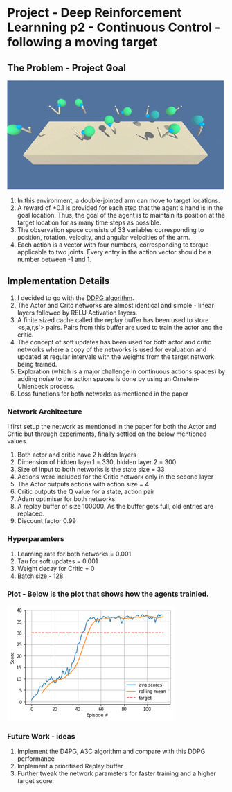 # Project - Deep Reinforcement Learnning p2 - Continuous Control - following a moving target
## The Problem - Project Goal
![](images/reacher.gif)

1. In this environment, a double-jointed arm can move to target locations. 
2. A reward of +0.1 is provided for each step that the agent's hand is in the goal location. Thus, the goal of the agent is to maintain its position at the target location for as many time steps as possible.
3. The observation space consists of 33 variables corresponding to position, rotation, velocity, and angular velocities of the arm. 
4. Each action is a vector with four numbers, corresponding to torque applicable to two joints. Every entry in the action vector should be a number between -1 and 1.


## Implementation Details
1. I decided to go with the [DDPG algorithm](https://arxiv.org/pdf/1509.02971.pdf). 
2. The Actor and Critc networks are almost identical and simple -  linear layers followed by RELU Activation layers.
3. A finite sized cache called the replay buffer has been used to store <s,a,r,s'> pairs. Pairs from this buffer are used to train the actor and the critic.
4. The concept of soft updates has been used for both actor and critic networks where a copy of the networks is used for evaluation and updated at regular intervals with the weights from the target network being trained.
5. Exploration (which is a major challenge in continuous actions spaces) by adding noise to the action spaces is done by using an Ornstein-Uhlenbeck process.
6. Loss functions for both networks as mentioned in the paper

### Network Architecture
I first setup the network as mentioned in the paper for both the Actor and Critic but through experiments, finally settled on the below mentioned values.

1. Both actor and critic have 2 hidden layers
2. Dimension of hidden layer1 = 330, hidden layer 2 = 300
3. Size of input to both networks is the state size = 33
4. Actions were included for the Critic network only in the second layer
5. The Actor outputs actions with action size = 4 
6. Critic outputs the Q value for a state, action pair
7. Adam optimiser for both networks
8. A replay buffer of size 100000. As the buffer gets full, old entries are replaced.
9. Discount factor 0.99

### Hyperparamters
1. Learning rate for both networks = 0.001
2. Tau for soft updates = 0.001
3. Weight decay for Critic = 0
4. Batch size - 128

### Plot - Below is the plot that shows how the agents trainied.
![](images/ddpg_plot.png)

### Future Work - ideas
1. Implement the D4PG, A3C algorithm and compare with this DDPG performance
2. Implement a prioritised Replay buffer 
3. Further tweak the network parameters for faster training and a higher target score.
